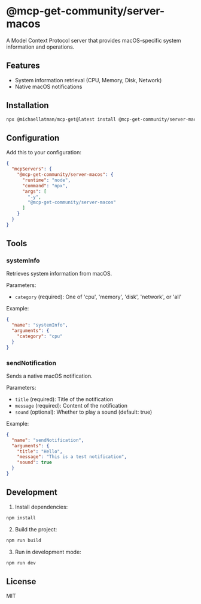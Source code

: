 # @mcp-get-community/server-macos

A Model Context Protocol server that provides macOS-specific system information and operations.

## Features

- System information retrieval (CPU, Memory, Disk, Network)
- Native macOS notifications

## Installation

```bash
npx @michaellatman/mcp-get@latest install @mcp-get-community/server-macos
```

## Configuration

Add this to your configuration:

```json
{
  "mcpServers": {
    "@mcp-get-community/server-macos": {
      "runtime": "node",
      "command": "npx",
      "args": [
        "-y",
        "@mcp-get-community/server-macos"
      ]
    }
  }
}
```

## Tools

### systemInfo

Retrieves system information from macOS.

Parameters:
- `category` (required): One of 'cpu', 'memory', 'disk', 'network', or 'all'

Example:
```json
{
  "name": "systemInfo",
  "arguments": {
    "category": "cpu"
  }
}
```

### sendNotification

Sends a native macOS notification.

Parameters:
- `title` (required): Title of the notification
- `message` (required): Content of the notification
- `sound` (optional): Whether to play a sound (default: true)

Example:
```json
{
  "name": "sendNotification",
  "arguments": {
    "title": "Hello",
    "message": "This is a test notification",
    "sound": true
  }
}
```

## Development

1. Install dependencies:
```bash
npm install
```

2. Build the project:
```bash
npm run build
```

3. Run in development mode:
```bash
npm run dev
```

## License

MIT 